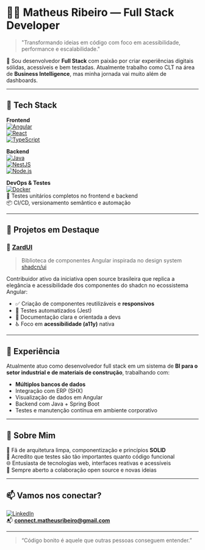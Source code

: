 # 👨‍💻 Matheus Ribeiro — Full Stack Developer

> "Transformando ideias em código com foco em acessibilidade, performance e escalabilidade."

🎯 Sou desenvolvedor **Full Stack** com paixão por criar experiências digitais sólidas, acessíveis e bem testadas. Atualmente trabalho como CLT na área de **Business Intelligence**, mas minha jornada vai muito além de dashboards.

---

## 🧠 Tech Stack

**Frontend**  
[![Angular](https://img.shields.io/badge/Angular-DD0031?style=flat&logo=angular&logoColor=white)](https://angular.io)  
[![React](https://img.shields.io/badge/React-20232A?style=flat&logo=react&logoColor=61DAFB)](https://react.dev)  
[![TypeScript](https://img.shields.io/badge/TypeScript-007ACC?style=flat&logo=typescript&logoColor=white)](https://www.typescriptlang.org/)

**Backend**  
[![Java](https://img.shields.io/badge/Java-ED8B00?style=flat&logo=java&logoColor=white)](https://www.java.com)  
[![NestJS](https://img.shields.io/badge/NestJS-E0234E?style=flat&logo=nestjs&logoColor=white)](https://nestjs.com)  
[![Node.js](https://img.shields.io/badge/Node.js-339933?style=flat&logo=node.js&logoColor=white)](https://nodejs.org)

**DevOps & Testes**  
[![Docker](https://img.shields.io/badge/Docker-2496ED?style=flat&logo=docker&logoColor=white)](https://www.docker.com)  
🧪 Testes unitários completos no frontend e backend  
📦 CI/CD, versionamento semântico e automação

---

## 🧩 Projetos em Destaque

### 🔹 [ZardUI](https://github.com/zard-ui)
> Biblioteca de componentes Angular inspirada no design system [shadcn/ui](https://ui.shadcn.dev)

Contribuidor ativo da iniciativa open source brasileira que replica a elegância e acessibilidade dos componentes do shadcn no ecossistema Angular:

- ✅ Criação de componentes reutilizáveis e **responsivos**
- 🧪 Testes automatizados (Jest)
- 📖 Documentação clara e orientada a devs
- ♿️ Foco em **acessibilidade (a11y)** nativa

---

## 💼 Experiência

Atualmente atuo como desenvolvedor full stack em um sistema de **BI para o setor industrial e de materiais de construção**, trabalhando com:

- **Múltiplos bancos de dados**
- Integração com ERP (SHX)
- Visualização de dados em Angular
- Backend com Java + Spring Boot
- Testes e manutenção contínua em ambiente corporativo

---

## 🚀 Sobre Mim

🔁 Fã de arquitetura limpa, componentização e princípios **SOLID**  
🎯 Acredito que testes são tão importantes quanto código funcional  
🌐 Entusiasta de tecnologias web, interfaces reativas e acessíveis  
💬 Sempre aberto a colaboração open source e novas ideias

---

## 📫 Vamos nos conectar?

[![LinkedIn](https://img.shields.io/badge/LinkedIn-0A66C2?style=flat&logo=linkedin&logoColor=white)](https://www.linkedin.com/in/ribeiro-matheus/)  
📬 **connect.matheusribeiro@gmail.com**

---

> “Código bonito é aquele que outras pessoas conseguem entender.”
